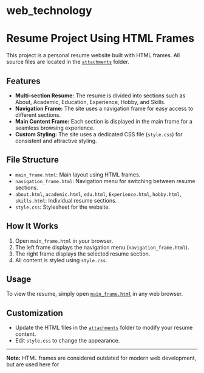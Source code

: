 # web_technology
# Resume Project Using HTML Frames

This project is a personal resume website built with HTML frames. All source files are located in the [`attachments`](attachments) folder.

## Features

- **Multi-section Resume:** The resume is divided into sections such as About, Academic, Education, Experience, Hobby, and Skills.
- **Navigation Frame:** The site uses a navigation frame for easy access to different sections.
- **Main Content Frame:** Each section is displayed in the main frame for a seamless browsing experience.
- **Custom Styling:** The site uses a dedicated CSS file (`style.css`) for consistent and attractive styling.

## File Structure

- `main_frame.html`: Main layout using HTML frames.
- `navigation_frame.html`: Navigation menu for switching between resume sections.
- `about.html`, `academic.html`, `edu.html`, `Experience.html`, `hobby.html`, `skills.html`: Individual resume sections.
- `style.css`: Stylesheet for the website.

## How It Works

1. Open `main_frame.html` in your browser.
2. The left frame displays the navigation menu (`navigation_frame.html`).
3. The right frame displays the selected resume section.
4. All content is styled using `style.css`.

## Usage

To view the resume, simply open [`main_frame.html`](attachments/main_frame.html) in any web browser.

## Customization

- Update the HTML files in the [`attachments`](attachments) folder to modify your resume content.
- Edit `style.css` to change the appearance.

---

**Note:** HTML frames are considered outdated for modern web development, but are used here for